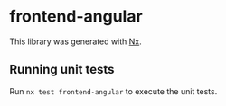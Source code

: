 # frontend-angular

This library was generated with [Nx](https://nx.dev).

## Running unit tests

Run `nx test frontend-angular` to execute the unit tests.
